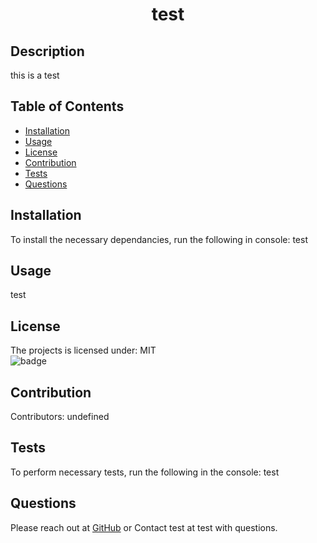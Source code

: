

<h1 align="center">test</h1>
  

## Description
this is a test
## Table of Contents 
* [Installation](#installation)
* [Usage](#usage)
* [License](#license)
* [Contribution](#contribution)
* [Tests](#tests)
* [Questions](#questions)

## Installation
To install the necessary dependancies, run the following in console: test

## Usage
test

## License
The projects is licensed under: MIT  
![badge](https://img.shields.io/badge/license-MIT-blue)
<br />


## Contribution
​Contributors: undefined

## Tests
To perform necessary tests, run the following in the console: test

## Questions
Please reach out at [GitHub](https://github.com/test) 
or 
Contact test at test with questions.
